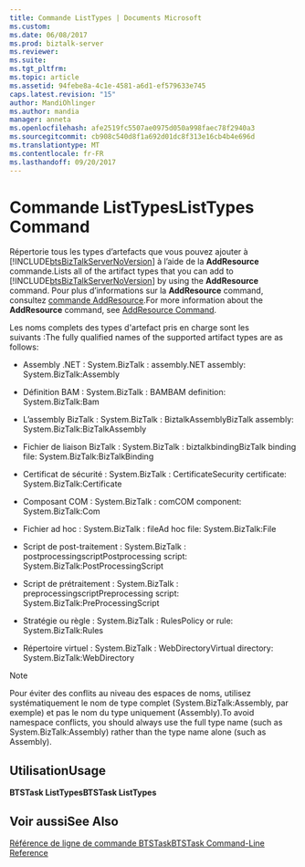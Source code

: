 ```yaml
---
title: Commande ListTypes | Documents Microsoft
ms.custom: 
ms.date: 06/08/2017
ms.prod: biztalk-server
ms.reviewer: 
ms.suite: 
ms.tgt_pltfrm: 
ms.topic: article
ms.assetid: 94febe8a-4c1e-4581-a6d1-ef579633e745
caps.latest.revision: "15"
author: MandiOhlinger
ms.author: mandia
manager: anneta
ms.openlocfilehash: afe2519fc5507ae0975d050a998faec78f2940a3
ms.sourcegitcommit: cb908c540d8f1a692d01dc8f313e16cb4b4e696d
ms.translationtype: MT
ms.contentlocale: fr-FR
ms.lasthandoff: 09/20/2017
---
```

# <a name="listtypes-command"></a><span data-ttu-id="b8505-102">Commande ListTypes</span><span class="sxs-lookup"><span data-stu-id="b8505-102">ListTypes Command</span></span>
<span data-ttu-id="b8505-103">Répertorie tous les types d’artefacts que vous pouvez ajouter à [!INCLUDE[btsBizTalkServerNoVersion](../includes/btsbiztalkservernoversion-md.md)] à l’aide de la **AddResource** commande.</span><span class="sxs-lookup"><span data-stu-id="b8505-103">Lists all of the artifact types that you can add to [!INCLUDE[btsBizTalkServerNoVersion](../includes/btsbiztalkservernoversion-md.md)] by using the **AddResource** command.</span></span> <span data-ttu-id="b8505-104">Pour plus d’informations sur la **AddResource** command, consultez [commande AddResource](../core/addresource-command.md).</span><span class="sxs-lookup"><span data-stu-id="b8505-104">For more information about the **AddResource** command, see [AddResource Command](../core/addresource-command.md).</span></span>  
  
 <span data-ttu-id="b8505-105">Les noms complets des types d'artefact pris en charge sont les suivants :</span><span class="sxs-lookup"><span data-stu-id="b8505-105">The fully qualified names of the supported artifact types are as follows:</span></span>  
  
-   <span data-ttu-id="b8505-106">Assembly .NET : System.BizTalk : assembly</span><span class="sxs-lookup"><span data-stu-id="b8505-106">.NET assembly: System.BizTalk:Assembly</span></span>  
  
-   <span data-ttu-id="b8505-107">Définition BAM : System.BizTalk : BAM</span><span class="sxs-lookup"><span data-stu-id="b8505-107">BAM definition: System.BizTalk:Bam</span></span>  
  
-   <span data-ttu-id="b8505-108">L’assembly BizTalk : System.BizTalk : BiztalkAssembly</span><span class="sxs-lookup"><span data-stu-id="b8505-108">BizTalk assembly: System.BizTalk:BizTalkAssembly</span></span>  
  
-   <span data-ttu-id="b8505-109">Fichier de liaison BizTalk : System.BizTalk : biztalkbinding</span><span class="sxs-lookup"><span data-stu-id="b8505-109">BizTalk binding file: System.BizTalk:BizTalkBinding</span></span>  
  
-   <span data-ttu-id="b8505-110">Certificat de sécurité : System.BizTalk : Certificate</span><span class="sxs-lookup"><span data-stu-id="b8505-110">Security certificate: System.BizTalk:Certificate</span></span>  
  
-   <span data-ttu-id="b8505-111">Composant COM : System.BizTalk : com</span><span class="sxs-lookup"><span data-stu-id="b8505-111">COM component: System.BizTalk:Com</span></span>  
  
-   <span data-ttu-id="b8505-112">Fichier ad hoc : System.BizTalk : file</span><span class="sxs-lookup"><span data-stu-id="b8505-112">Ad hoc file: System.BizTalk:File</span></span>  
  
-   <span data-ttu-id="b8505-113">Script de post-traitement : System.BizTalk : postprocessingscript</span><span class="sxs-lookup"><span data-stu-id="b8505-113">Postprocessing script: System.BizTalk:PostProcessingScript</span></span>  
  
-   <span data-ttu-id="b8505-114">Script de prétraitement : System.BizTalk : preprocessingscript</span><span class="sxs-lookup"><span data-stu-id="b8505-114">Preprocessing script: System.BizTalk:PreProcessingScript</span></span>  
  
-   <span data-ttu-id="b8505-115">Stratégie ou règle : System.BizTalk : Rules</span><span class="sxs-lookup"><span data-stu-id="b8505-115">Policy or rule: System.BizTalk:Rules</span></span>  
  
-   <span data-ttu-id="b8505-116">Répertoire virtuel : System.BizTalk : WebDirectory</span><span class="sxs-lookup"><span data-stu-id="b8505-116">Virtual directory: System.BizTalk:WebDirectory</span></span>  
  
> [!NOTE]
>  <span data-ttu-id="b8505-117">Pour éviter des conflits au niveau des espaces de noms, utilisez systématiquement le nom de type complet (System.BizTalk:Assembly, par exemple) et pas le nom du type uniquement (Assembly).</span><span class="sxs-lookup"><span data-stu-id="b8505-117">To avoid namespace conflicts, you should always use the full type name (such as System.BizTalk:Assembly) rather than the type name alone (such as Assembly).</span></span>  
  
## <a name="usage"></a><span data-ttu-id="b8505-118">Utilisation</span><span class="sxs-lookup"><span data-stu-id="b8505-118">Usage</span></span>  
 <span data-ttu-id="b8505-119">**BTSTask ListTypes**</span><span class="sxs-lookup"><span data-stu-id="b8505-119">**BTSTask ListTypes**</span></span>  
  
## <a name="see-also"></a><span data-ttu-id="b8505-120">Voir aussi</span><span class="sxs-lookup"><span data-stu-id="b8505-120">See Also</span></span>  
 [<span data-ttu-id="b8505-121">Référence de ligne de commande BTSTask</span><span class="sxs-lookup"><span data-stu-id="b8505-121">BTSTask Command-Line Reference</span></span>](../core/btstask-command-line-reference.md)